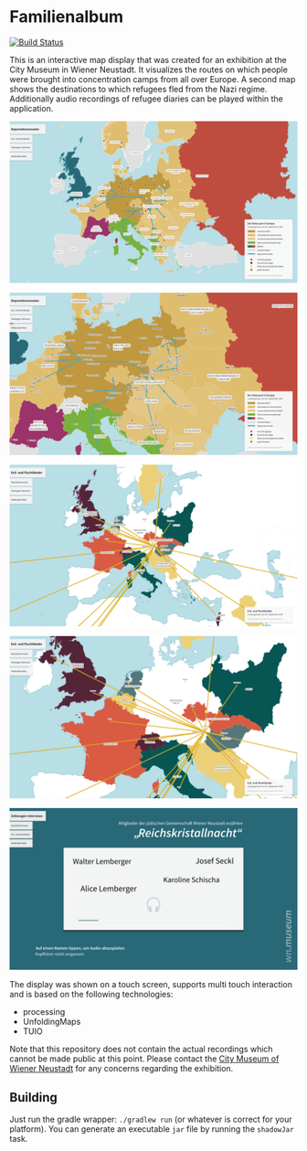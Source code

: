 Familienalbum
=============

[![Build Status](https://travis-ci.org/privatwolke/holocaust-map.svg?branch=master)](https://travis-ci.org/privatwolke/holocaust-map)

This is an interactive map display that was created for an exhibition at the
City Museum in Wiener Neustadt. It visualizes the routes on which people were
brought into concentration camps from all over Europe. A second map shows the
destinations to which refugees fled from the Nazi regime. Additionally audio
recordings of refugee diaries can be played within the application.

![holocaust map](screenshots/map1-1.png)

![holocaust map zoomed](screenshots/map1-2.png)

![refugee map](screenshots/map2-1.png)

![refugee map zoomed](screenshots/map2-2.png)

![audio player](screenshots/player.png)

The display was shown on a touch screen, supports multi touch interaction and is
based on the following technologies:

* processing
* UnfoldingMaps
* TUIO

Note that this repository does not contain the actual recordings which cannot be
made public at this point. Please contact the
[City Museum of Wiener Neustadt](http://stadtmuseum.wiener-neustadt.at) for any
concerns regarding the exhibition.


Building
--------

Just run the gradle wrapper: `./gradlew run` (or whatever is correct for your
platform). You can generate an executable `jar` file by running the `shadowJar`
task.
